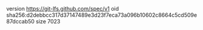 version https://git-lfs.github.com/spec/v1
oid sha256:d2debbcc317d37147489e3d23f7eca73a096b10602c8664c5cd509e87dccab50
size 7023
